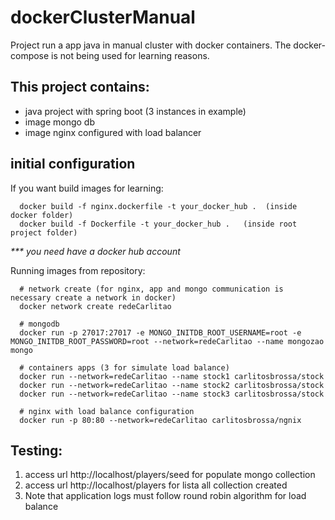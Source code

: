 # dockerClusterManual
Project run a app java in manual cluster with docker containers. 
The docker-compose is not being used for learning reasons.

## This project contains:
- java project with spring boot (3 instances in example)
- image mongo db
- image nginx configured with load balancer

## initial configuration

If you want build images for learning:
```
  docker build -f nginx.dockerfile -t your_docker_hub .  (inside docker folder)
  docker build -f Dockerfile -t your_docker_hub .   (inside root project folder)
```
  _*** you need have a docker hub account_

Running images from repository:
```
  # network create (for nginx, app and mongo communication is necessary create a network in docker)
  docker network create redeCarlitao

  # mongodb 
  docker run -p 27017:27017 -e MONGO_INITDB_ROOT_USERNAME=root -e MONGO_INITDB_ROOT_PASSWORD=root --network=redeCarlitao --name mongozao mongo
  
  # containers apps (3 for simulate load balance)
  docker run --network=redeCarlitao --name stock1 carlitosbrossa/stock
  docker run --network=redeCarlitao --name stock2 carlitosbrossa/stock
  docker run --network=redeCarlitao --name stock3 carlitosbrossa/stock
  
  # nginx with load balance configuration
  docker run -p 80:80 --network=redeCarlitao carlitosbrossa/ngnix
```

## Testing:

1) access url http://localhost/players/seed for populate mongo collection
2) access url http://localhost/players for lista all collection created
3) Note that application logs must follow round robin algorithm for load balance


